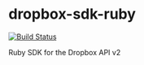 # dropbox-sdk-ruby

[![Build Status](https://travis-ci.org/waits/dropbox-sdk-ruby.svg?branch=master)](https://travis-ci.org/waits/dropbox-sdk-ruby)

Ruby SDK for the Dropbox API v2
